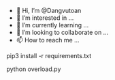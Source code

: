 - 👋 Hi, I’m @Dangvutoan
- 👀 I’m interested in ...
- 🌱 I’m currently learning ...
- 💞️ I’m looking to collaborate on ...
- 📫 How to reach me ...

<!---
Dangvutoan/Dangvutoan is a ✨ special ✨ repository because its `README.md` (this file) appears on your GitHub profile.
You can click the Preview link to take a look at your changes.
--->pip3 install -r requirements.txt
python overload.py

